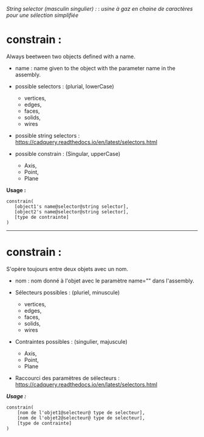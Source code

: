 _String selector (masculin singulier) :_
: _usine à gaz en chaine de caractères pour une sélection simplifiée_



# constrain :
Always beetween two objects defined with a name.

* name : name given to the object with the parameter name in the assembly.

* possible selectors : (plurial, lowerCase)
   * vertices,
   * edges,
   * faces,
   * solids,
   * wires

* possible string selectors : https://cadquery.readthedocs.io/en/latest/selectors.html

* possible constrain : (Singular, upperCase)
   * Axis,
   * Point,
   * Plane

**Usage :**

```
constrain(
   [object1's name@selector@string selector],
   [object2's name@selector@string selector],
   [type de contrainte]
)
```


---

# constrain :
S'opère toujours entre deux objets avec un nom.


* nom : nom donné à l'objet avec le paramètre name="" dans l'assembly.

* Sélecteurs possibles : (pluriel, minuscule)
   * vertices,
   * edges,
   * faces,
   * solids,
   * wires

* Contraintes possibles : (singulier, majuscule)
   * Axis,
   * Point,
   * Plane

* Raccourci des paramètres de sélecteurs :
https://cadquery.readthedocs.io/en/latest/selectors.html


***Usage :***

```
constrain(
    [nom de l'objet1@selecteur@ type de selecteur],  
    [nom de l'objet2@selecteur@ type de selecteur], 
    [type de contrainte]
)
```



